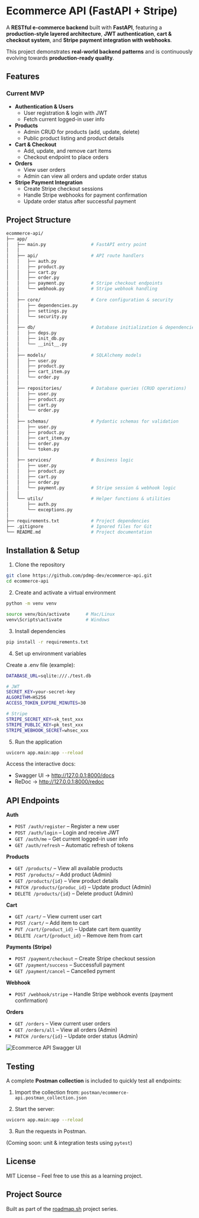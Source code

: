 # Ecommerce API (FastAPI + Stripe)

A **RESTful e-commerce backend** built with **FastAPI**, featuring a **production-style layered architecture**, **JWT authentication**, **cart & checkout system**, and **Stripe payment integration with webhooks**.

This project demonstrates **real-world backend patterns** and is continuously evolving towards **production-ready quality**.

## Features

### Current MVP
- **Authentication & Users**
  - User registration & login with JWT
  - Fetch current logged-in user info
- **Products**
  - Admin CRUD for products (add, update, delete)
  - Public product listing and product details
- **Cart & Checkout**
  - Add, update, and remove cart items
  - Checkout endpoint to place orders
- **Orders**
  - View user orders
  - Admin can view all orders and update order status
- **Stripe Payment Integration**
  - Create Stripe checkout sessions
  - Handle Stripe webhooks for payment confirmation
  - Update order status after successful payment


## Project Structure

```bash
ecommerce-api/
├── app/
│   ├── main.py                 # FastAPI entry point
│   │
│   ├── api/                    # API route handlers
│   │   ├── auth.py
│   │   ├── product.py
│   │   ├── cart.py
│   │   ├── order.py
│   │   ├── payment.py          # Stripe checkout endpoints
│   │   └── webhook.py          # Stripe webhook handling
│   │
│   ├── core/                   # Core configuration & security
│   │   ├── dependencies.py
│   │   ├── settings.py
│   │   └── security.py
│   │
│   ├── db/                     # Database initialization & dependencies
│   │   ├── deps.py
│   │   ├── init_db.py
│   │   └── __init__.py
│   │
│   ├── models/                 # SQLAlchemy models
│   │   ├── user.py
│   │   ├── product.py
│   │   ├── cart_item.py
│   │   └── order.py
│   │
│   ├── repositories/           # Database queries (CRUD operations)
│   │   ├── user.py
│   │   ├── product.py
│   │   ├── cart.py
│   │   └── order.py
│   │
│   ├── schemas/                # Pydantic schemas for validation
│   │   ├── user.py
│   │   ├── product.py
│   │   ├── cart_item.py
│   │   ├── order.py
│   │   └── token.py
│   │
│   ├── services/               # Business logic
│   │   ├── user.py
│   │   ├── product.py
│   │   ├── cart.py
│   │   ├── order.py
│   │   └── payment.py          # Stripe session & webhook logic
│   │
│   └── utils/                  # Helper functions & utilities
│       ├── auth.py
│       └── exceptions.py
│
├── requirements.txt            # Project dependencies
├── .gitignore                  # Ignored files for Git
└── README.md                   # Project documentation
```

## Installation & Setup

1. Clone the repository

```bash
git clone https://github.com/pdmg-dev/ecommerce-api.git
cd ecommerce-api
```

2. Create and activate a virtual environment

```bash
python -m venv venv

source venv/bin/activate      # Mac/Linux
venv\Scripts\activate         # Windows
```

3. Install dependencies

```bash
pip install -r requirements.txt
```

4. Set up environment variables

Create a .env file (example):

```bash
DATABASE_URL=sqlite:///./test.db

# JWT
SECRET_KEY=your-secret-key
ALGORITHM=HS256
ACCESS_TOKEN_EXPIRE_MINUTES=30

# Stripe
STRIPE_SECRET_KEY=sk_test_xxx
STRIPE_PUBLIC_KEY=pk_test_xxx
STRIPE_WEBHOOK_SECRET=whsec_xxx
```

5. Run the application

```bash
uvicorn app.main:app --reload
```

Access the interactive docs:
- Swagger UI → http://127.0.0.1:8000/docs
- ReDoc → http://127.0.0.1:8000/redoc

## API Endpoints

**Auth**
- `POST /auth/register` – Register a new user
- `POST /auth/login` – Login and receive JWT
- `GET /auth/me` – Get current logged-in user info
- `GET /auth/refresh` – Automatic refresh of tokens

**Products**
- `GET /products/` – View all available products
- `POST /products/` – Add product (Admin)
- `GET /products/{id}` – View product details
- `PATCH /products/{produc_id}` – Update product (Admin)
- `DELETE /products/{id}` – Delete product (Admin)

**Cart**
- `GET /cart/` – View current user cart
- `POST /cart/` – Add item to cart
- `PUT /cart/{product_id}` – Update cart item quantity
- `DELETE /cart/{product_id}` – Remove item from cart

**Payments (Stripe)**
- `POST /payment/checkout` – Create Stripe checkout session
- `GET /payment/success` – Successfull payment
- `GET /payment/cancel` – Cancelled pyment

**Webhook**
- `POST /webhook/stripe` – Handle Stripe webhook events (payment confirmation)

**Orders**
- `GET /orders` – View current user orders
- `GET /orders/all` – View all orders (Admin)
- `PATCH /orders/{id}` – Update order status (Admin)

![Ecommerce API Swagger UI](docs/ecommerce-api-Swagger-UI.png)

## Testing

A complete **Postman collection** is included to quickly test all endpoints:

1. Import the collection from: `postman/ecommerce-api.postman_collection.json`

2.  Start the server:
```bash
uvicorn app.main:app --reload
```

3. Run the requests in Postman.

(Coming soon: unit & integration tests using `pytest`)

## License

MIT License – Feel free to use this as a learning project.

## Project Source

Built as part of the [roadmap.sh](https://roadmap.sh/projects/ecommerce-api) project series.